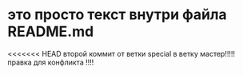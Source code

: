 # это просто текст внутри файла README.md
<<<<<<< HEAD
второй коммит от ветки special в ветку мастер!!!!! правка для конфликта !!!!


